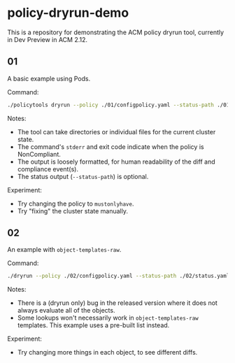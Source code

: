 # policy-dryrun-demo

This is a repository for demonstrating the ACM policy dryrun tool, currently in Dev Preview in ACM 2.12.

## 01

A basic example using Pods.

Command:
```bash
./policytools dryrun --policy ./01/configpolicy.yaml --status-path ./01/status.yaml ./01/input/ > ./01/output.md
```

Notes:
- The tool can take directories or individual files for the current cluster state.
- The command's `stderr` and exit code indicate when the policy is NonCompliant.
- The output is loosely formatted, for human readability of the diff and compliance event(s).
- The status output (`--status-path`) is optional.

Experiment:
- Try changing the policy to `mustonlyhave`.
- Try "fixing" the cluster state manually.

## 02

An example with `object-templates-raw`.

Command:
```bash
./dryrun --policy ./02/configpolicy.yaml --status-path ./02/status.yaml ./02/input.yaml > ./02/output.md
```

Notes:
- There is a (dryrun only) bug in the released version where it does not always evaluate all of the objects.
- Some lookups won't necessarily work in `object-templates-raw` templates. This example uses a pre-built list instead.

Experiment:
- Try changing more things in each object, to see different diffs.

